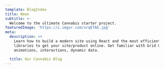 ```yaml
---
template: BlogIndex
title: News
subtitle: >-
  Welcome to the ultimate Cannabis starter project.
featuredImage: 'https://i.imgur.com/urqETAE.jpg'
meta:
  description: >+
    Learn how to build a modern site using React and the most efficient
    libraries to get your site/product online. Get familiar with Grid CSS,
    animations, interactions, dynamic data.

  title: Our Cannabis Blog
---
```


